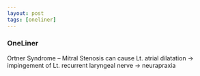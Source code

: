 ```yaml
---
layout: post
tags: [oneliner]
---
```



### OneLiner

Ortner Syndrome – Mitral Stenosis can cause Lt. atrial dilatation -> impingement of Lt. recurrent laryngeal nerve -> neurapraxia

